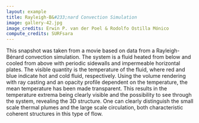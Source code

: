 ```yaml
---
layout: example
title: Rayleigh-B&#233;nard Convection Simulation 
image: gallery-42.jpg
image_credits: Erwin P. van der Poel & Rodolfo Ostilla Mónico
compute_credits: SURFsara
---
```

This snapshot was taken from a movie based on data from a
Rayleigh-Bénard convection simulation. The system is a fluid heated
from below and cooled from above with periodic sidewalls and
impermeable horizontal plates. The visible quantity is the
temperature of the fluid, where red and blue indicate hot and cold
fluid, respectively. Using the volume rendering with ray casting and
an opacity profile dependent on the temperature, the mean
temperature has been made transparent. This results in the
temperature extrema being clearly visible and the possibility to see
through the system, revealing the 3D structure. One can clearly
distinguish the small scale thermal plumes and the large scale
circulation, both characteristic coherent structures in this type of flow.
